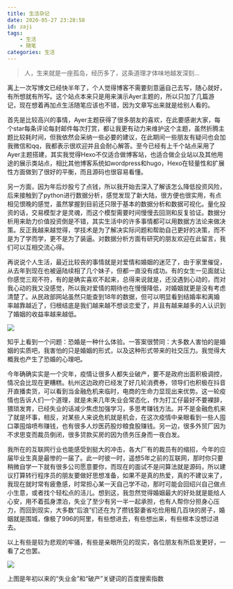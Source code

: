 ```yaml
---
title: 生活杂记
date: 2020-05-27 23:28:58
id: zaji
tags:
    - 生活
    - 随笔
categories: 生活
---
```


> 人，生来就是一座孤岛，经历多了，这条道理才体味地越发深刻...


离上一次写博文已经快半年了，个人觉得博客不需要刻意逼自己去写，随心就好，有所想就有所写。这个站点本来只是用来演示Ayer主题的，所以只加了几篇游记，现在想着再加点生活随笔应该也不错，因为文章写出来就是给别人看的。

首先是比较高兴的事情，Ayer主题获得了很多朋友的喜欢，在此要感谢大家，每个star每条评论每封邮件每次打赏，都让我更有动力来维护这个主题，虽然折腾主题比较耗时间，但我依然会采纳一些必要的建议，在此期间一些朋友有疑问也会加我微信和qq，我都表示很欢迎并且会耐心解答。至今已经有上千个站点采用了Ayer主题搭建，其实我觉得Hexo不仅适合做博客站，也适合做企业站以及其他用途的展示类站点，相比其他博客系统如wordpress和hugo，Hexo在轻量性和扩展性方面做到了很好的平衡，而且源码也很容易看懂。

<!-- more -->

另一方面，因为年后炒股亏了点钱，所以我开始去深入了解该怎么降低投资风险，后来接触到了python进行数据分析，感觉发现了新大陆，很方便也很实用，有点相见恨晚的感觉，虽然掌握到目前还只限于基本的数据分析和数据可视化。量化投资的话，交易模型才是灵魂，而这个模型需要时间慢慢去回测和反复验证。数据分析用来助力价值投资倒是不错，其实生活中的许多事情都可以用数据方法论来做决策。反正我越来越觉得，学技术是为了解决实际问题和帮助自己更好的决策，而不是为了学而学，更不是为了装逼。对数据分析方面有研究的朋友欢迎在此留言，我们可以互相交流心得。

再说说个人生活，最近比较丧的事情就是对爱情和婚姻的迷茫了，由于家里催促，从去年到现在也被逼陆续相了几个妹子，但都一直没有成功。有的女生一见面就让你感觉三观不符，有的是确实喜欢不起来，总得来说就是，还没遇到心动的，而对我心动的我又没感觉，所以我对爱情的期待也在慢慢降低，对婚姻就更是没有考虑清楚了。从民政部网站虽然只能查到18年的数据，但可以明显看到结婚率和离婚率越靠越近了，归根结底是我们越来越不想谈恋爱了，并且有越来越多的人认识到了婚姻的收益率越来越低。

![](https://pic.downk.cc/item/5ece7cb2c2a9a83be5fff052.jpg)

知乎上看到一个问题：恐婚是一种什么体验。一答案很赞同：大多数人害怕的是婚姻的实质吧，我害怕的只是婚姻的形式，以及这种形式带来的社交压力。我觉得大概我也产生了恐婚的心理吧。

今年确确实实是一个灾年，疫情让很多人都失业破产，要不是政府出面积极调控，情况会比现在更糟糕。杭州这边政府已经发了好几轮消费券，领导们也积极在抖音开直播卖货，可以看到当金融危机来临时，电商的生命力显现出来优势。这一轮疫情也告诉人们一个道理，就是未来几年失业会常态化，作为打工仔最好不要裸辞，猥琐发育，已经失业的话减少焦虑加强学习，多思考赚钱方法。并不是金融危机来了就是坏事，相反，对某些人来说危机就是机会，在这次疫情中亲眼看到一些人囤口罩囤熔喷布赚钱，也有很多人炒医药股炒粮食股赚钱。另一边，很多外贸厂因为不求思变而裁员倒闭，很多贷款买房的因为债务压身而一夜白发。

我所在的互联网行业也能感受到挺大的冲击，各大厂有的裁员有的缩招，今年的应届毕业生真是最惨的一届了。此一时彼一时，遥想5年之前的互联网，那时你只要稍微自学一下就有很多公司愿意要你，而现在的面试不是问算法就是源码，所以建议打算转行程序员的朋友要做好思想准备，如果不是真的热爱，真的不建议来了，我现在就时常有疲惫感，时常担心某一天自己学不动，那时可能会回绍兴自己做点小生意，或者找个轻松点的活儿。想到这，我忽然觉得婚姻最大的好处就是能给人心安，用不着孤身漂泊，失业了至少有另一半一起承担，也有人帮你分担身心压力，而回到现实，大多数“后浪”们还在为了攒钱娶妻省吃俭用租几百块的房子，婚姻就是围城，像极了996的阿里，有些想进去，有些想出来，有些根本没想过进去。

以上有些是较为悲观的牢骚，有些是亲眼所见的现实，各位朋友有所启发更好，一看了之也罢。

![](https://pic.downk.cc/item/5ece79fbc2a9a83be5fad200.png)

上图是年初以来的“失业金”和“破产”关键词的百度搜索指数